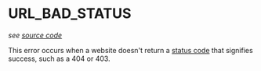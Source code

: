 # URL_BAD_STATUS
_see [source code](https://github.com/3top1a/biotools-linter/blob/main/linter/rules/url.py#L85)_

This error occurs when a website doesn't return a [status code](https://developer.mozilla.org/en-US/docs/Web/HTTP/Status) that signifies success, such as a 404 or 403.
